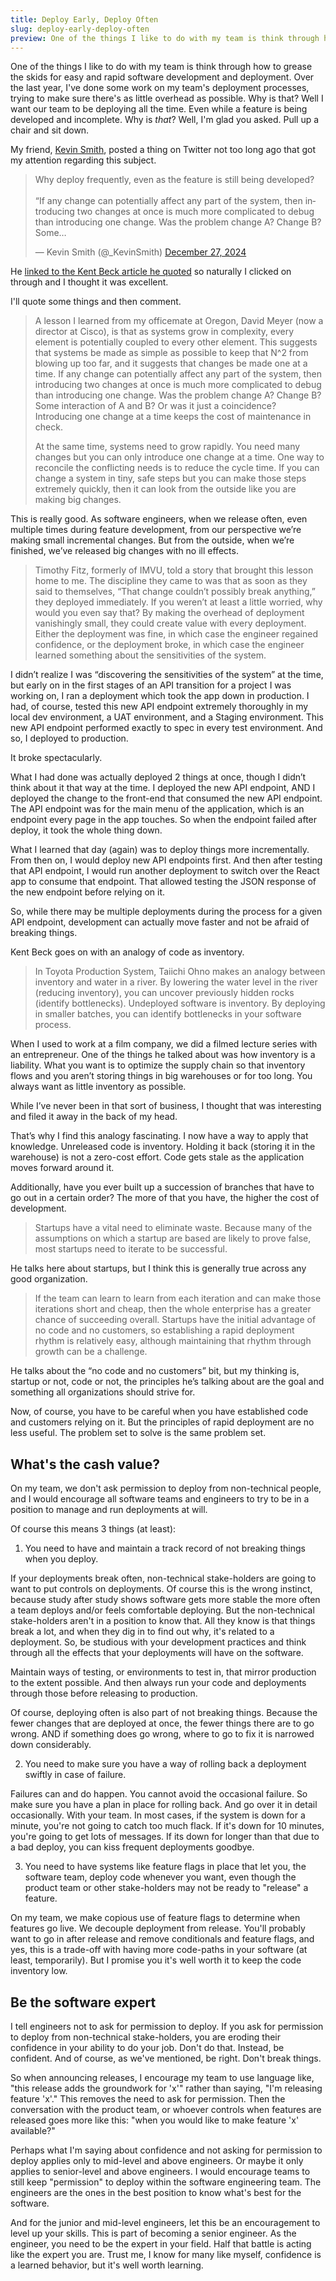 ```yaml
---
title: Deploy Early, Deploy Often
slug: deploy-early-deploy-often
preview: One of the things I like to do with my team is think through how to grease the skids for easy and rapid software development and deployment. Over the last year, I've done some work on my team's deployment processes, trying to make sure there's as little overhead as possible. Why is that? Well I want our team to be deploying all the time. Even while a feature is being developed and incomplete. Why is that? Well, I'm glad you asked. Pull up a chair and sit down…
---
```


One of the things I like to do with my team is think through how to grease the skids for easy and rapid software development and deployment. Over the last year, I've done some work on my team's deployment processes, trying to make sure there's as little overhead as possible. Why is that? Well I want our team to be deploying all the time. Even while a feature is being developed and incomplete. Why is _that_? Well, I'm glad you asked. Pull up a chair and sit down.

My friend, [Kevin Smith](https://kevinsmith.io/), posted a thing on Twitter not too long ago that got my attention regarding this subject.

<blockquote class="twitter-tweet"><p lang="en" dir="ltr">Why deploy frequently, even as the feature is still being developed?<br><br>“If any change can potentially affect any part of the system, then introducing two changes at once is much more complicated to debug than introducing one change. Was the problem change A? Change B? Some…</p>&mdash; Kevin Smith (@_KevinSmith) <a href="https://twitter.com/_KevinSmith/status/1872449990745833730?ref_src=twsrc%5Etfw">December 27, 2024</a></blockquote> <script async src="https://platform.twitter.com/widgets.js" charset="utf-8"></script>

He [linked to the Kent Beck article he quoted](https://tidyfirst.substack.com/p/why-accelerate-deployment) so naturally I clicked on through and I thought it was excellent.

I'll quote some things and then comment.

> A lesson I learned from my officemate at Oregon, David Meyer (now a director at Cisco), is that as systems grow in complexity, every element is potentially coupled to every other element. This suggests that systems be made as simple as possible to keep that N^2 from blowing up too far, and it suggests that changes be made one at a time. If any change can potentially affect any part of the system, then introducing two changes at once is much more complicated to debug than introducing one change. Was the problem change A? Change B? Some interaction of A and B? Or was it just a coincidence? Introducing one change at a time keeps the cost of maintenance in check.
>
>At the same time, systems need to grow rapidly. You need many changes but you can only introduce one change at a time. One way to reconcile the conflicting needs is to reduce the cycle time. If you can change a system in tiny, safe steps but you can make those steps extremely quickly, then it can look from the outside like you are making big changes.

This is really good. As software engineers, when we release often, even multiple times during feature development, from our perspective we’re making small incremental changes. But from the outside, when we’re finished, we’ve released big changes with no ill effects.

> Timothy Fitz, formerly of IMVU, told a story that brought this lesson home to me. The discipline they came to was that as soon as they said to themselves, “That change couldn’t possibly break anything,” they deployed immediately. If you weren’t at least a little worried, why would you even say that? By making the overhead of deployment vanishingly small, they could create value with every deployment. Either the deployment was fine, in which case the engineer regained confidence, or the deployment broke, in which case the engineer learned something about the sensitivities of the system.

I didn’t realize I was “discovering the sensitivities of the system” at the time, but early on in the first stages of an API transition for a project I was working on, I ran a deployment which took the app down in production. I had, of course, tested this new API endpoint extremely thoroughly in my local dev environment, a UAT environment, and a Staging environment. This new API endpoint performed exactly to spec in every test environment. And so, I deployed to production.

It broke spectacularly.

What I had done was actually deployed 2 things at once, though I didn’t think about it that way at the time. I deployed the new API endpoint, AND I deployed the change to the front-end that consumed the new API endpoint. The API endpoint was for the main menu of the application, which is an endpoint every page in the app touches. So when the endpoint failed after deploy, it took the whole thing down.

What I learned that day (again) was to deploy things more incrementally. From then on, I would deploy new API endpoints first. And then after testing that API endpoint, I would run another deployment to switch over the React app to consume that endpoint. That allowed testing the JSON response of the new endpoint before relying on it.

So, while there may be multiple deployments during the process for a given API endpoint, development can actually move faster and not be afraid of breaking things.

Kent Beck goes on with an analogy of code as inventory.

> In Toyota Production System, Taiichi Ohno makes an analogy between inventory and water in a river. By lowering the water level in the river (reducing inventory), you can uncover previously hidden rocks (identify bottlenecks). Undeployed software is inventory. By deploying in smaller batches, you can identify bottlenecks in your software process.

When I used to work at a film company, we did a filmed lecture series with an entrepreneur. One of the things he talked about was how inventory is a liability. What you want is to optimize the supply chain so that inventory flows and you aren’t storing things in big warehouses or for too long. You always want as little inventory as possible.

While I’ve never been in that sort of business, I thought that was interesting and filed it away in the back of my head.

That’s why I find this analogy fascinating. I now have a way to apply that knowledge. Unreleased code is inventory. Holding it back (storing it in the warehouse) is not a zero-cost effort. Code gets stale as the application moves forward around it.

Additionally, have you ever built up a succession of branches that have to go out in a certain order? The more of that you have, the higher the cost of development.

> Startups have a vital need to eliminate waste. Because many of the assumptions on which a startup are based are likely to prove false, most startups need to iterate to be successful.

He talks here about startups, but I think this is generally true across any good organization.

> If the team can learn to learn from each iteration and can make those iterations short and cheap, then the whole enterprise has a greater chance of succeeding overall. Startups have the initial advantage of no code and no customers, so establishing a rapid deployment rhythm is relatively easy, although maintaining that rhythm through growth can be a challenge.

He talks about the “no code and no customers” bit, but my thinking is, startup or not, code or not, the principles he’s talking about are the goal and something all organizations should strive for.

Now, of course, you have to be careful when you have established code and customers relying on it. But the principles of rapid deployment are no less useful. The problem set to solve is the same problem set.

## What's the cash value?

On my team, we don't ask permission to deploy from non-technical people, and I would encourage all software teams and engineers to try to be in a position to manage and run deployments at will.

Of course this means 3 things (at least):

1. You need to have and maintain a track record of not breaking things when you deploy.

If your deployments break often, non-technical stake-holders are going to want to put controls on deployments. Of course this is the wrong instinct, because study after study shows software gets more stable the more often a team deploys and/or feels comfortable deploying. But the non-technical stake-holders aren't in a position to know that. All they know is that things break a lot, and when they dig in to find out why, it's related to a deployment. So, be studious with your development practices and think through all the effects that your deployments will have on the software.

Maintain ways of testing, or environments to test in, that mirror production to the extent possible. And then always run your code and deployments through those before releasing to production.

Of course, deploying often is also part of not breaking things. Because the fewer changes that are deployed at once, the fewer things there are to go wrong. AND if something does go wrong, where to go to fix it is narrowed down considerably.

2. You need to make sure you have a way of rolling back a deployment swiftly in case of failure.

Failures can and do happen. You cannot avoid the occasional failure. So make sure you have a plan in place for rolling back. And go over it in detail occasionally. With your team. In most cases, if the system is down for a minute, you're not going to catch too much flack. If it's down for 10 minutes, you're going to get lots of messages. If its down for longer than that due to a bad deploy, you can kiss frequent deployments goodbye.

3. You need to have systems like feature flags in place that let you, the software team, deploy code whenever you want, even though the product team or other stake-holders may not be ready to "release" a feature.

On my team, we make copious use of feature flags to determine when features go live. We decouple deployment from release. You'll probably want to go in after release and remove conditionals and feature flags, and yes, this is a trade-off with having more code-paths in your software (at least, temporarily). But I promise you it's well worth it to keep the code inventory low.

## Be the software expert

I tell engineers not to ask for permission to deploy. If you ask for permission to deploy from non-technical stake-holders, you are eroding their confidence in your ability to do your job. Don't do that. Instead, be confident. And of course, as we've mentioned, be right. Don't break things.

So when announcing releases, I encourage my team to use language like, "this release adds the groundwork for 'x'" rather than saying, "I'm releasing feature 'x'." This removes the need to ask for permission. Then the conversation with the product team, or whoever controls when features are released goes more like this: "when you would like to make feature 'x' available?"

Perhaps what I'm saying about confidence and not asking for permission to deploy applies only to mid-level and above engineers. Or maybe it only applies to senior-level and above engineers. I would encourage teams to still keep "permission" to deploy within the software engineering team. The engineers are the ones in the best position to know what's best for the software.

And for the junior and mid-level engineers, let this be an encouragement to level up your skills. This is part of becoming a senior engineer. As the engineer, you need to be the expert in your field. Half that battle is acting like the expert you are. Trust me, I know for many like myself, confidence is a learned behavior, but it's well worth learning.

